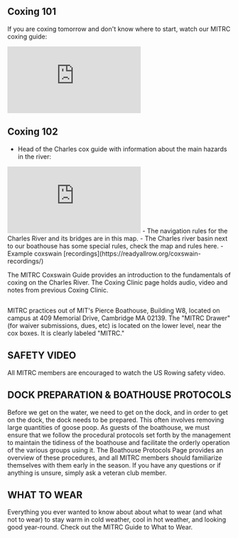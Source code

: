 ## Coxing 101
If you are coxing tomorrow and don't know where to start, watch our MITRC coxing guide:
<iframe src="https://www.youtube-nocookie.com/embed/P3vykD5EO2M?rel=0&amp;showinfo=0" frameborder="0" allow="autoplay; encrypted-media" allowfullscreen></iframe>

## Coxing 102
- Head of the Charles cox guide with information about the main hazards in the river:
<iframe src="https://www.youtube-nocookie.com/embed/5yEnO2kU6Hw?rel=0" frameborder="0" allow="autoplay; encrypted-media" allowfullscreen></iframe>
- The navigation rules for the Charles River and its bridges are in this map. 
- The Charles river basin next to our boathouse has some special rules, check the map and rules here.
- Example coxswain [recordings](https://readyallrow.org/coxswain-recordings/)

The MITRC Coxswain Guide provides an introduction to the fundamentals of coxing on the Charles River. 
The Coxing Clinic page holds audio, video and notes from previous Coxing Clinic.

## 
MITRC practices out of MIT's Pierce Boathouse, Building W8, located on campus at 409 Memorial Drive, Cambridge MA 02139.
The "MITRC Drawer" (for waiver submissions, dues, etc) is located on the lower level, near the cox boxes. It is clearly labeled "MITRC."

## SAFETY VIDEO
All MITRC members are encouraged to watch the US Rowing safety video.

## DOCK PREPARATION & BOATHOUSE PROTOCOLS
Before we get on the water, we need to get on the dock, and in order to get on the dock, the dock needs to be prepared. This often involves removing large quantities of goose poop. As guests of the boathouse, we must ensure that we follow the procedural protocols set forth by the management to maintain the tidiness of the boathouse and facilitate the orderly operation of the various groups using it. The Boathouse Protocols Page provides an overview of these procedures, and all MITRC members should familiarize themselves with them early in the season. If you have any questions or if anything is unsure, simply ask a veteran club member. 

## WHAT TO WEAR
Everything you ever wanted to know about about what to wear (and what not to wear) to stay warm in cold weather, cool in hot weather, and looking good year-round. Check out the MITRC Guide to What to Wear.
